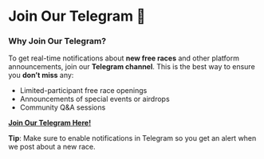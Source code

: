# Join Our Telegram 📲

### Why Join Our Telegram?

To get real-time notifications about **new free races** and other platform announcements, join our **Telegram channel**. This is the best way to ensure you **don’t miss** any:

* Limited-participant free race openings
* Announcements of special events or airdrops
* Community Q\&A sessions

[**Join Our Telegram Here!**](https://t.me/viralmind)

**Tip**: Make sure to enable notifications in Telegram so you get an alert when we post about a new race.
